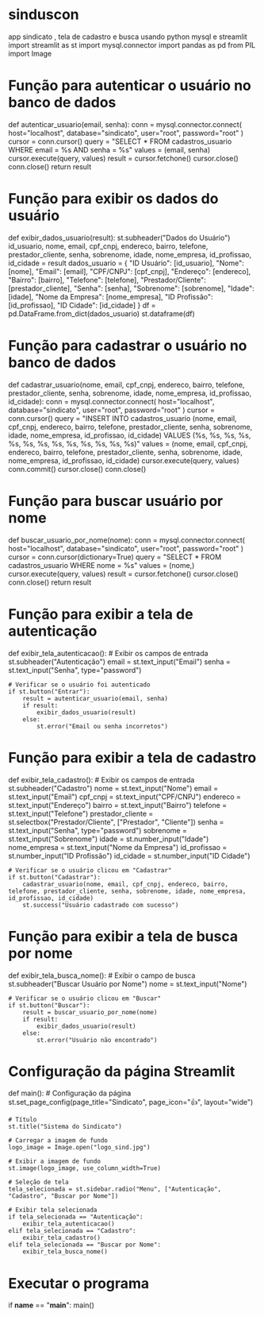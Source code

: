 # sinduscon
app sindicato , tela de cadastro e busca usando python mysql e streamlit
import streamlit as st
import mysql.connector
import pandas as pd
from PIL import Image

# Função para autenticar o usuário no banco de dados
def autenticar_usuario(email, senha):
    conn = mysql.connector.connect(
        host="localhost",
        database="sindicato",
        user="root",
        password="root"
    )
    cursor = conn.cursor()
    query = "SELECT * FROM cadastros_usuario WHERE email = %s AND senha = %s"
    values = (email, senha)
    cursor.execute(query, values)
    result = cursor.fetchone()
    cursor.close()
    conn.close()
    return result

# Função para exibir os dados do usuário
def exibir_dados_usuario(result):
    st.subheader("Dados do Usuário")
    id_usuario, nome, email, cpf_cnpj, endereco, bairro, telefone, prestador_cliente, senha, sobrenome, idade, nome_empresa, id_profissao, id_cidade = result
    dados_usuario = {
        "ID Usuário": [id_usuario],
        "Nome": [nome],
        "Email": [email],
        "CPF/CNPJ": [cpf_cnpj],
        "Endereço": [endereco],
        "Bairro": [bairro],
        "Telefone": [telefone],
        "Prestador/Cliente": [prestador_cliente],
        "Senha": [senha],
        "Sobrenome": [sobrenome],
        "Idade": [idade],
        "Nome da Empresa": [nome_empresa],
        "ID Profissão": [id_profissao],
        "ID Cidade": [id_cidade]
    }
    df = pd.DataFrame.from_dict(dados_usuario)
    st.dataframe(df)

# Função para cadastrar o usuário no banco de dados
def cadastrar_usuario(nome, email, cpf_cnpj, endereco, bairro, telefone, prestador_cliente, senha, sobrenome, idade, nome_empresa, id_profissao, id_cidade):
    conn = mysql.connector.connect(
        host="localhost",
        database="sindicato",
        user="root",
        password="root"
    )
    cursor = conn.cursor()
    query = "INSERT INTO cadastros_usuario (nome, email, cpf_cnpj, endereco, bairro, telefone, prestador_cliente, senha, sobrenome, idade, nome_empresa, id_profissao, id_cidade) VALUES (%s, %s, %s, %s, %s, %s, %s, %s, %s, %s, %s, %s, %s)"
    values = (nome, email, cpf_cnpj, endereco, bairro, telefone, prestador_cliente, senha, sobrenome, idade, nome_empresa, id_profissao, id_cidade)
    cursor.execute(query, values)
    conn.commit()
    cursor.close()
    conn.close()

# Função para buscar usuário por nome
def buscar_usuario_por_nome(nome):
    conn = mysql.connector.connect(
        host="localhost",
        database="sindicato",
        user="root",
        password="root"
    )
    cursor = conn.cursor(dictionary=True)
    query = "SELECT * FROM cadastros_usuario WHERE nome = %s"
    values = (nome,)
    cursor.execute(query, values)
    result = cursor.fetchone()
    cursor.close()
    conn.close()
    return result

# Função para exibir a tela de autenticação
def exibir_tela_autenticacao():
    # Exibir os campos de entrada
    st.subheader("Autenticação")
    email = st.text_input("Email")
    senha = st.text_input("Senha", type="password")

    # Verificar se o usuário foi autenticado
    if st.button("Entrar"):
        result = autenticar_usuario(email, senha)
        if result:
            exibir_dados_usuario(result)
        else:
            st.error("Email ou senha incorretos")

# Função para exibir a tela de cadastro
def exibir_tela_cadastro():
    # Exibir os campos de entrada
    st.subheader("Cadastro")
    nome = st.text_input("Nome")
    email = st.text_input("Email")
    cpf_cnpj = st.text_input("CPF/CNPJ")
    endereco = st.text_input("Endereço")
    bairro = st.text_input("Bairro")
    telefone = st.text_input("Telefone")
    prestador_cliente = st.selectbox("Prestador/Cliente", ["Prestador", "Cliente"])
    senha = st.text_input("Senha", type="password")
    sobrenome = st.text_input("Sobrenome")
    idade = st.number_input("Idade")
    nome_empresa = st.text_input("Nome da Empresa")
    id_profissao = st.number_input("ID Profissão")
    id_cidade = st.number_input("ID Cidade")

    # Verificar se o usuário clicou em "Cadastrar"
    if st.button("Cadastrar"):
        cadastrar_usuario(nome, email, cpf_cnpj, endereco, bairro, telefone, prestador_cliente, senha, sobrenome, idade, nome_empresa, id_profissao, id_cidade)
        st.success("Usuário cadastrado com sucesso")

# Função para exibir a tela de busca por nome
def exibir_tela_busca_nome():
    # Exibir o campo de busca
    st.subheader("Buscar Usuário por Nome")
    nome = st.text_input("Nome")

    # Verificar se o usuário clicou em "Buscar"
    if st.button("Buscar"):
        result = buscar_usuario_por_nome(nome)
        if result:
            exibir_dados_usuario(result)
        else:
            st.error("Usuário não encontrado")

# Configuração da página Streamlit
def main():
    # Configuração da página
    st.set_page_config(page_title="Sindicato", page_icon=":thumbsup:", layout="wide")

    # Título
    st.title("Sistema do Sindicato")

    # Carregar a imagem de fundo
    logo_image = Image.open("logo_sind.jpg")

    # Exibir a imagem de fundo
    st.image(logo_image, use_column_width=True)

    # Seleção de tela
    tela_selecionada = st.sidebar.radio("Menu", ["Autenticação", "Cadastro", "Buscar por Nome"])

    # Exibir tela selecionada
    if tela_selecionada == "Autenticação":
        exibir_tela_autenticacao()
    elif tela_selecionada == "Cadastro":
        exibir_tela_cadastro()
    elif tela_selecionada == "Buscar por Nome":
        exibir_tela_busca_nome()

# Executar o programa
if __name__ == "__main__":
    main()
